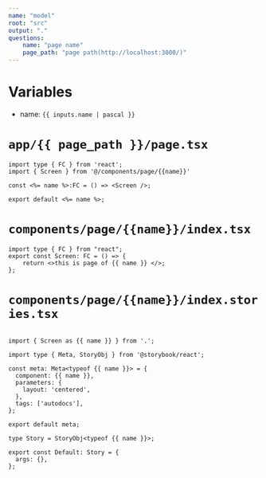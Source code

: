 ```yaml
---
name: "model"
root: "src"
output: "."
questions:
    name: "page name"
    page_path: "page path(http://localhost:3000/)"
---
```


# Variables

-   name: `{{ inputs.name | pascal }}`

# `app/{{ page_path }}/page.tsx`

```tsx
import type { FC } from 'react';
import { Screen } from '@/components/page/{{name}}'

const <%= name %>:FC = () => <Screen />;

export default <%= name %>;
```

# `components/page/{{name}}/index.tsx`

```tsx
import type { FC } from "react";
export const Screen: FC = () => {
    return <>this is page of {{ name }} </>;
};
```

# `components/page/{{name}}/index.stories.tsx`

```tsx

import { Screen as {{ name }} } from '.';

import type { Meta, StoryObj } from '@storybook/react';

const meta: Meta<typeof {{ name }}> = {
  component: {{ name }},
  parameters: {
    layout: 'centered',
  },
  tags: ['autodocs'],
};

export default meta;

type Story = StoryObj<typeof {{ name }}>;

export const Default: Story = {
  args: {},
};
```

